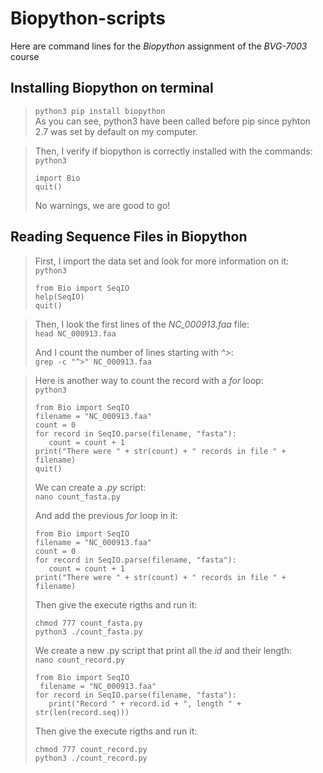 # **Biopython-scripts**
Here are command lines for the *Biopython* assignment of the  *BVG-7003* course  

## Installing Biopython on terminal  

> `python3 pip install biopython`  
> As you can see, python3 have been called before pip since pyhton 2.7 was set by default on my computer.

> Then, I verify if biopython is correctly installed with the commands:  
> `python3`  
> ```   
> import Bio  
> quit()
> ```  
> No warnings, we are good to go!  

## Reading Sequence Files in Biopython

> First, I import the data set and look for more information on it:  
> `python3`  
>  ```
> from Bio import SeqIO  
> help(SeqIO)  
> quit()
> ```

> Then, I look the first lines of the *NC_000913.faa* file:  
> `head NC_000913.faa`  
> 
> And I count the number of lines starting with *^>*:  
> `grep -c "^>" NC_000913.faa`

> Here is another way to count the record with a *for* loop:  
> `python3`  
> ```
> from Bio import SeqIO  
> filename = "NC_000913.faa"  
> count = 0  
> for record in SeqIO.parse(filename, "fasta"):  
>    count = count + 1  
> print("There were " + str(count) + " records in file " + filename)  
> quit()
> ```
>
> We can create a *.py* script:  
> `nano count_fasta.py`  
> 
> And add the previous *for* loop in it:  
> ```
> from Bio import SeqIO  
> filename = "NC_000913.faa"  
> count = 0  
> for record in SeqIO.parse(filename, "fasta"):  
>    count = count + 1  
> print("There were " + str(count) + " records in file " + filename)
> ```
> 
> Then give the execute rigths and run it:  
> ```
> chmod 777 count_fasta.py  
> python3 ./count_fasta.py  
> ```
>
> We create a new .py script that print all the *id* and their length:  
> `nano count_record.py`  
> ```
> from Bio import SeqIO  
>  filename = "NC_000913.faa"  
> for record in SeqIO.parse(filename, "fasta"):  
>    print("Record " + record.id + ", length " + str(len(record.seq)))  
>``` 
>
> Then give the execute rigths and run it:  
> ```
> chmod 777 count_record.py  
> python3 ./count_record.py  
> ```
>


